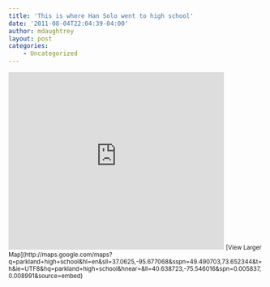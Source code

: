 ```yaml
---
title: 'This is where Han Solo went to high school'
date: '2011-08-04T22:04:39-04:00'
author: mdaughtrey
layout: post
categories:
    - Uncategorized
---
```


<iframe frameborder="0" height="350" loading="lazy" marginheight="0" marginwidth="0" scrolling="no" src="http://maps.google.com/maps?q=parkland+high+school&hl=en&sll=37.0625,-95.677068&sspn=49.490703,73.652344&t=h&ie=UTF8&hq=parkland+high+school&hnear=&ll=40.638723,-75.546016&spn=0.005837,0.008991&output=embed" width="425"></iframe>  
<small>[View Larger Map](http://maps.google.com/maps?q=parkland+high+school&hl=en&sll=37.0625,-95.677068&sspn=49.490703,73.652344&t=h&ie=UTF8&hq=parkland+high+school&hnear=&ll=40.638723,-75.546016&spn=0.005837,0.008991&source=embed)</small>
